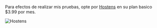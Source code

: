 Para efectos de realizar mis pruebas, opte por [Hostens](https://www.hostens.com/?affid=1372) en su plan basico $3.99 por mes.

![Hostens](https://www.hostens.com/banners/affiliate/free_domain/320x50.png) 
